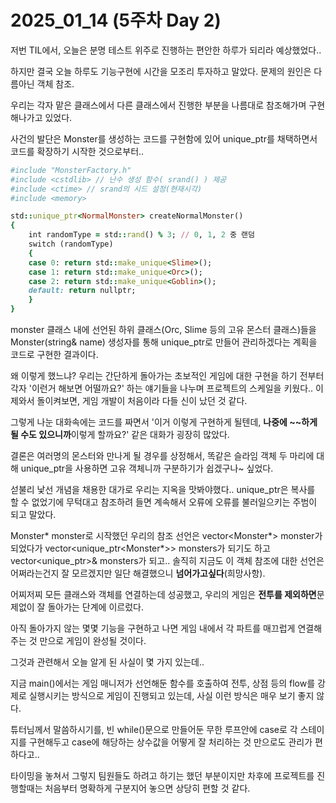 # 2025_01_14 (5주차 Day 2)

저번 TIL에서, 오늘은 분명 테스트 위주로 진행하는 편안한 하루가 되리라 예상했었다.. <br>

하지만 결국 오늘 하루도 기능구현에 시간을 모조리 투자하고 말았다. 문제의 원인은 다름아닌 객체 참조. <br>

우리는 각자 맡은 클래스에서 다른 클래스에서 진행한 부분을 나름대로 참조해가며 구현해나가고 있었다. <br>

사건의 발단은 Monster를 생성하는 코드를 구현함에 있어 unique_ptr를 채택하면서 코드를 확장하기 시작한 것으로부터.. <br>

```ruby
#include "MonsterFactory.h"
#include <cstdlib> // 난수 생성 함수( srand() ) 제공
#include <ctime> // srand의 시드 설정(현재시각)
#include <memory>

std::unique_ptr<NormalMonster> createNormalMonster() 
{
    int randomType = std::rand() % 3; // 0, 1, 2 중 랜덤
    switch (randomType) 
    {
    case 0: return std::make_unique<Slime>();
    case 1: return std::make_unique<Orc>();
    case 2: return std::make_unique<Goblin>();
    default: return nullptr;
    }
}
```

monster 클래스 내에 선언된 하위 클래스(Orc, Slime 등의 고유 몬스터 클래스)들을 Monster(string& name) 생성자를 통해 unique_ptr로 만들어 관리하겠다는 계획을 코드로 구현한 결과이다. <br>

왜 이렇게 했느냐? 우리는 간단하게 돌아가는 초보적인 게임에 대한 구현을 하기 전부터 각자 '이런거 해보면 어떨까요?' 하는 얘기들을 나누며 프로젝트의 스케일을 키웠다.. 이제와서 돌이켜보면, 게임 개발이 처음이라 다들
신이 났던 것 같다. <br>

그렇게 나눈 대화속에는 코드를 짜면서 '이거 이렇게 구현하게 될텐데, **나중에 ~~하게 될 수도 있으니까**이렇게 할까요?' 같은 대화가 굉장히 많았다. <br>

결론은 여러명의 몬스터와 만나게 될 경우를 상정해서, 똑같은 슬라임 객체 두 마리에 대해 unique_ptr을 사용하면 고유 객체니까 구분하기가 쉽겠구나~ 싶었다. <br>

섣불리 낯선 개념을 채용한 대가로 우리는 지옥을 맛봐야했다.. unique_ptr은 복사를 할 수 없었기에 무턱대고 참조하려 들면 계속해서 오류에 오류를 불러일으키는 주범이 되고 말았다. <br>

Monster* monster로 시작했던 우리의 참조 선언은 vector<Monster*> monster가 되었다가 vector<unique_ptr<Monster*>> monsters가 되기도 하고 vector<unique_ptr<Monster>>& monsters가 되고..
솔직히 지금도 이 객체 참조에 대한 선언은 어쩌라는건지 잘 모르겠지만 일단 해결했으니 **넘어가고싶다**(희망사항). <br>

어찌저찌 모든 클래스와 객체를 연결하는데 성공했고, 우리의 게임은 **전투를 제외하면**문제없이 잘 돌아가는 단계에 이르렀다. <br>

아직 돌아가지 않는 몇몇 기능을 구현하고 나면 게임 내에서 각 파트를 매끄럽게 연결해주는 것 만으로 게임이 완성될 것이다. <br>

그것과 관련해서 오늘 알게 된 사실이 몇 가지 있는데.. <br>

지금 main()에서는 게임 매니저가 선언해둔 함수를 호출하여 전투, 상점 등의 flow를 강제로 실행시키는 방식으로 게임이 진행되고 있는데, 사실 이런 방식은 매우 보기 좋지 않다. <br>

튜터님께서 말씀하시기를, 빈 while()문으로 만들어둔 무한 루프안에 case로 각 스테이지를 구현해두고 case에 해당하는 상수값을 어떻게 잘 처리하는 것 만으로도 관리가 편하다고.. <br>

타이밍을 놓쳐서 그렇지 팀원들도 하려고 하기는 했던 부분이지만 차후에 프로젝트를 진행할때는 처음부터 명확하게 구분지어 놓으면 상당히 편할 것 같다. <br>
